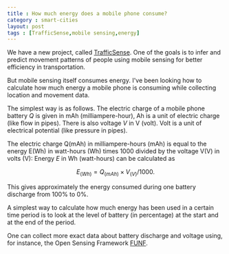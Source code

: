 ```yaml
---
title : How much energy does a mobile phone consume?
category : smart-cities
layout: post
tags : [TrafficSense,mobile sensing,energy]
---
```

<head>
<script type="text/x-mathjax-config">
MathJax.Hub.Config({
  tex2jax: {inlineMath: [['$','$'], ['\\(','\\)']]}
});
</script>
<script type="text/javascript"
 src="http://cdn.mathjax.org/mathjax/latest/MathJax.js?config=TeX-AMS-MML_HTMLorMML">
</script>
</head>

We have a new project, called [TrafficSense](https://cse.aalto.fi/research/groups/distributed-systems-group/projects/trafficsense/). One of the goals is to infer and predict movement patterns of people using mobile sensing for better efficiency in transportation. 

But mobile sensing itself consumes energy. I've been looking how to calculate how much energy a mobile phone is consuming while collecting location and movement data. 

The simplest way is as follows. The electric charge of a mobile phone battery $Q$ is given in mAh (milliampere-hour), Ah is a unit of electric charge (like flow in pipes). There is also voltage $V$ in V (volt). Volt is a unit of electrical potential (like pressure in pipes). 

The electric charge Q(mAh) in milliampere-hours (mAh) is equal to the energy E(Wh) in watt-hours (Wh) times 1000 divided by the voltage V(V) in volts (V):
Energy $E$ in Wh (watt-hours) can be calculated as 

$$E_{(Wh)} = Q_{(mAh)} \times V_{(V)} / 1000.$$

This gives approximately the energy consumed during one battery discharge from 100% to 0%.

A simplest way to calculate how much energy has been used in a certain time period is to look at the level of battery (in percentage) at the start and at the end of the period.

One can collect more exact data about battery discharge and voltage using, for instance, the Open Sensing Framework [FUNF](http://www.funf.org/).


